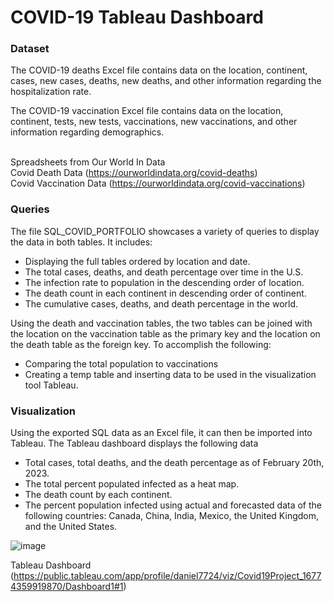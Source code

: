 
# COVID-19 Tableau Dashboard 

### Dataset 
The COVID-19 deaths Excel file contains data on the location, continent, cases, new cases, deaths, new deaths, and other information regarding the hospitalization rate. 

The COVID-19 vaccination Excel file contains data on the location, continent, tests, new tests, vaccinations,  new vaccinations, and other information regarding demographics. 

<br> Spreadsheets from Our World In Data
<br>Covid Death Data (https://ourworldindata.org/covid-deaths)
<br>Covid Vaccination Data (https://ourworldindata.org/covid-vaccinations)


### Queries
The file SQL_COVID_PORTFOLIO showcases a variety of queries to display the data in both tables. 
It includes:
- Displaying the full tables ordered by location and date.
- The total cases, deaths, and death percentage over time in the U.S.
- The infection rate to population in the descending order of location.
- The death count in each continent in descending order of continent.
- The cumulative cases, deaths, and death percentage in the world.

Using the death and vaccination tables, the two tables can be joined with the location on the vaccination table as the primary key and the location on the death table as the foreign key. To accomplish the following:
- Comparing the total population to vaccinations
- Creating a temp table and inserting data to be used in the visualization tool Tableau.


### Visualization
Using the exported SQL data as an Excel file, it can then be imported into Tableau. The Tableau dashboard displays the following data 
- Total cases, total deaths, and the death percentage as of February 20th, 2023.
- The total percent populated infected as a heat map.
- The death count by each continent.
- The percent population infected using actual and forecasted data of the following countries: Canada, China, India, Mexico, the United Kingdom, and the United States. 

![image](https://user-images.githubusercontent.com/123119481/222032662-7ebec862-e11c-4534-a99d-da443d7d2ea6.png)

Tableau Dashboard (https://public.tableau.com/app/profile/daniel7724/viz/Covid19Project_16774359919870/Dashboard1#1)

